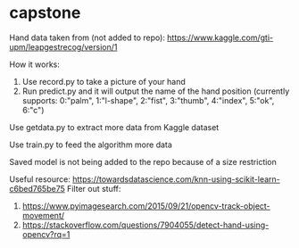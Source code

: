# capstone

Hand data taken from (not added to repo): https://www.kaggle.com/gti-upm/leapgestrecog/version/1

How it works: 
1. Use record.py to take a picture of your hand
2. Run predict.py and it will output the name of the hand position (currently supports:  0:"palm", 1:"l-shape", 2:"fist", 3:"thumb", 4:"index", 5:"ok", 6:"c")

Use getdata.py to extract more data from Kaggle dataset

Use train.py to feed the algorithm more data

Saved model is not being added to the repo because of a size restriction

Useful resource: https://towardsdatascience.com/knn-using-scikit-learn-c6bed765be75
Filter out stuff: 
1. https://www.pyimagesearch.com/2015/09/21/opencv-track-object-movement/
2. https://stackoverflow.com/questions/7904055/detect-hand-using-opencv?rq=1